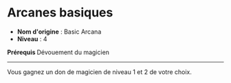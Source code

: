 # Arcanes basiques

 * **Nom d'origine** : Basic Arcana
 * **Niveau** : 4


<p><strong>Prérequis </strong> Dévouement du magicien</p>
<hr>
<p>Vous gagnez un don de magicien de niveau 1 et 2 de votre choix.</p>